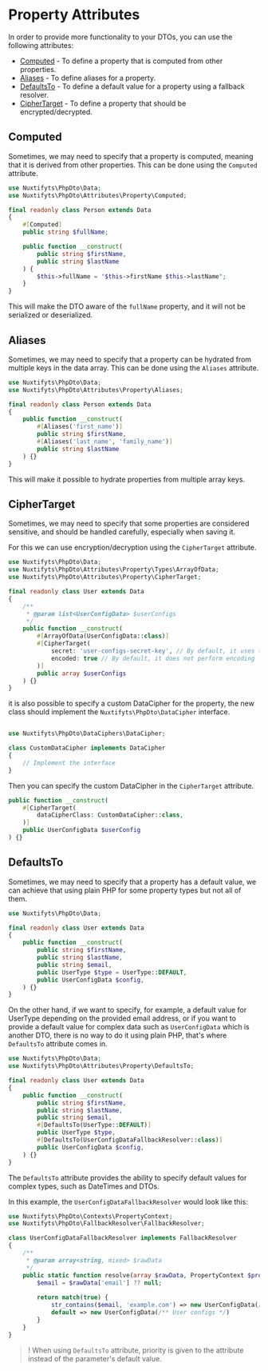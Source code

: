 Property Attributes
=

In order to provide more functionality to your DTOs, you can use the following attributes:
- [Computed](#Computed) - To define a property that is computed from other properties.
- [Aliases](#Aliases) - To define aliases for a property.
- [DefaultsTo](#DefaultsTo) - To define a default value for a property using a fallback resolver.
- [CipherTarget](#CipherTarget) - To define a property that should be encrypted/decrypted.

Computed
-

Sometimes, we may need to specify that a property is computed, meaning that it is derived from other properties. 
This can be done using the `Computed` attribute.

```php
use Nuxtifyts\PhpDto\Data;
use Nuxtifyts\PhpDto\Attributes\Property\Computed;

final readonly class Person extends Data
{
    #[Computed]
    public string $fullName;

    public function __construct(
        public string $firstName,
        public string $lastName
    ) {
        $this->fullName = "$this->firstName $this->lastName";
    }
}
```

This will make the DTO aware of the `fullName` property, and it will not be serialized or deserialized.

Aliases
-

Sometimes, we may need to specify that a property can be hydrated from multiple keys in the data array.
This can be done using the `Aliases` attribute.

```php
use Nuxtifyts\PhpDto\Data;
use Nuxtifyts\PhpDto\Attributes\Property\Aliases;

final readonly class Person extends Data
{
    public function __construct(
        #[Aliases('first_name')]
        public string $firstName,
        #[Aliases('last_name', 'family_name')]
        public string $lastName   
    ) {}
}
```

This will make it possible to hydrate properties from multiple array keys.

CipherTarget
-

Sometimes, we may need to specify that some properties are considered sensitive, and should be
handled carefully, especially when saving it. 

For this we can use encryption/decryption using the `CipherTarget` attribute.

```php
use Nuxtifyts\PhpDto\Data;
use Nuxtifyts\PhpDto\Attributes\Property\Types\ArrayOfData;
use Nuxtifyts\PhpDto\Attributes\Property\CipherTarget;

final readonly class User extends Data
{
    /** 
     * @param list<UserConfigData> $userConfigs
     */
    public function __construct(
        #[ArrayOfData(UserConfigData::class)]
        #[CipherTarget(
            secret: 'user-configs-secret-key', // By default, it uses the class name
            encoded: true // By default, it does not perform encoding
        )]
        public array $userConfigs
    ) {}
}

```

it is also possible to specify a custom DataCipher for the property,
the new class should implement the `Nuxtifyts\PhpDto\DataCipher` interface.

```php

use Nuxtifyts\PhpDto\DataCiphers\DataCipher;

class CustomDataCipher implements DataCipher
{
    // Implement the interface
}
```

Then you can specify the custom DataCipher in the `CipherTarget` attribute.

```php
public function __construct(
    #[CipherTarget(
        dataCipherClass: CustomDataCipher::class,
    )]
    public UserConfigData $userConfig
) {}
```

DefaultsTo
-

Sometimes, we may need to specify that a property has a default value, 
we can achieve that using plain PHP for some property types but not all of them.

```php
use Nuxtifyts\PhpDto\Data;

final readonly class User extends Data
{
    public function __construct(
        public string $firstName,
        public string $lastName,
        public string $email,
        public UserType $type = UserType::DEFAULT,
        public UserConfigData $config,
    ) {}
}
```

On the other hand, if we want to specify, for example, a default value for UserType depending 
on the provided email address, or if you want to provide a default value for complex data such as
`UserConfigData` which is another DTO, there is no way to do it using plain PHP, 
that's where `DefaultsTo` attribute comes in.

```php
use Nuxtifyts\PhpDto\Data;
use Nuxtifyts\PhpDto\Attributes\Property\DefaultsTo;

final readonly class User extends Data
{
    public function __construct(
        public string $firstName,
        public string $lastName,
        public string $email,
        #[DefaultsTo(UserType::DEFAULT)]
        public UserType $type,
        #[DefaultsTo(UserConfigDataFallbackResolver::class)]
        public UserConfigData $config,
    ) {}
}
```

The `DefaultsTo` attribute provides the ability to specify default values for complex types, 
such as DateTimes and DTOs.

In this example, the `UserConfigDataFallbackResolver` would look like this:

```php
use Nuxtifyts\PhpDto\Contexts\PropertyContext;
use Nuxtifyts\PhpDto\FallbackResolver\FallbackResolver;

class UserConfigDataFallbackResolver implements FallbackResolver
{
    /** 
     * @param array<string, mixed> $rawData 
     */
    public static function resolve(array $rawData, PropertyContext $property) : mixed{
        $email = $rawData['email'] ?? null;
        
        return match(true) {
            str_contains($email, 'example.com') => new UserConfigData(/** Admin configs */),
            default => new UserConfigData(/** User configs */)
        }
    }
}
```

>! When using `DefaultsTo` attribute, priority is given to the attribute instead of the parameter's default value.

